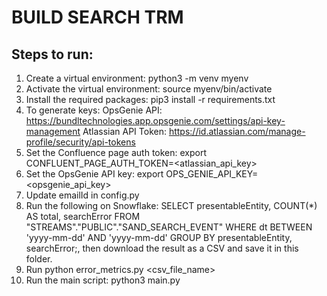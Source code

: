 # BUILD SEARCH TRM 

## Steps to run:
1. Create a virtual environment: python3 -m venv myenv
2. Activate the virtual environment: source myenv/bin/activate
3. Install the required packages: pip3 install -r requirements.txt
4. To generate keys:
OpsGenie API: https://bundltechnologies.app.opsgenie.com/settings/api-key-management
Atlassian API Token: https://id.atlassian.com/manage-profile/security/api-tokens
4. Set the Confluence page auth token: export CONFLUENT_PAGE_AUTH_TOKEN=<atlassian_api_key>
5. Set the OpsGenie API key: export OPS_GENIE_API_KEY=<opsgenie_api_key>
6. Update emailId in config.py
7. Run the following on Snowflake: SELECT presentableEntity, COUNT(*) AS total, searchError FROM "STREAMS"."PUBLIC"."SAND_SEARCH_EVENT" WHERE dt BETWEEN 'yyyy-mm-dd' AND 'yyyy-mm-dd' GROUP BY presentableEntity, searchError;, then download the result as a CSV and save it in this folder.
8. Run python error_metrics.py <csv_file_name>
9. Run the main script: python3 main.py